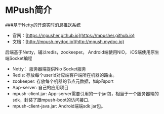 # MPush简介

###基于Netty的开源实时消息推送系统

* 官网：[https://mpusher.github.io](https://mpusher.github.io)
* 文档：[http://mpush.mydoc.io](http://mpush.mydoc.io)

后端基于Netty，辅以redis，zookeeper。 Android端使用NIO， iOS端使用原生端Socket编程

* Netty： 服务器端提供Nio Socket服务
* Redis: 存放每个userId对应端客户端所在机器的路由。
* zookeeper: 存放每个机器的节点元数据，如ip和port
* App-server: 自己的应用项目
* mpush-client.jar: App-server需要引用的一个jar包，相当于一个服务器端的sdk，封装了跟mpush-boot的访问接口.
* mpush-client-java.jar: Android端端sdk jar包。
